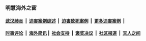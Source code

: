 
### 明慧海外之窗

####  [武汉肺炎](indexes/365.md?t=01111000) &nbsp;|&nbsp;  [迫害案例综述](indexes/328.md?t=01111000) &nbsp;|&nbsp; [迫害致死案例](indexes/277.md?t=01111000)  &nbsp;|&nbsp; [更多迫害案例](indexes/81.md?t=01111000)  &nbsp;|&nbsp; 
####  [时事评论](indexes/251.md?t=01111000) &nbsp;|&nbsp; [海外简讯](indexes/245.md?t=01111000)&nbsp;|&nbsp;  [社会支持](indexes/140.md?t=01111000) &nbsp;|&nbsp; [褒奖决议](indexes/282.md?t=01111000) &nbsp;|&nbsp; [社区报道](indexes/91.md?t=01111000)  &nbsp;|&nbsp; [天人之间](indexes/78.md?t=01111000) 

